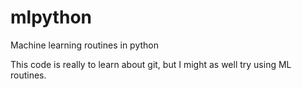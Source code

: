 # mlpython
Machine learning routines in python

This code is really to learn about git, but I might as well try using ML routines.
